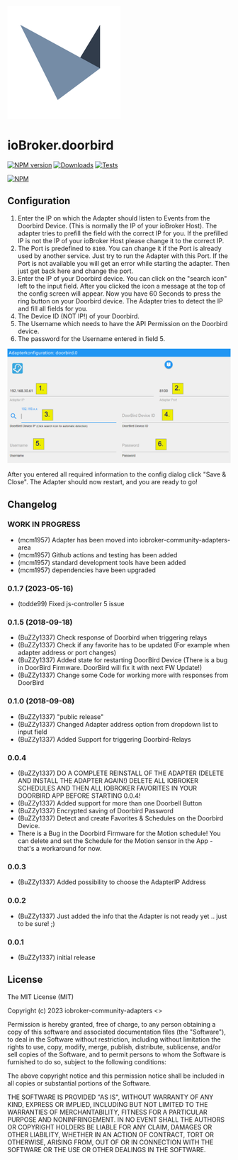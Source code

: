 ![Logo](admin/doorbird.png)
# ioBroker.doorbird

[![NPM version](https://img.shields.io/npm/v/iobroker.doorbird.svg)](https://www.npmjs.com/package/iobroker.doorbird)
[![Downloads](https://img.shields.io/npm/dm/iobroker.doorbird.svg)](https://www.npmjs.com/package/iobroker.doorbird)
[![Tests](https://travis-ci.org/BuZZy1337/ioBroker.doorbird.svg?branch=master)](https://travis-ci.org/BuZZy1337/ioBroker.doorbird)

[![NPM](https://nodei.co/npm/iobroker.doorbird.png?downloads=true)](https://nodei.co/npm/iobroker.doorbird/)

## Configuration
1. Enter the IP on which the Adapter should listen to Events from the Doorbird Device.
(This is normally the IP of your ioBroker Host).
The adapter tries to prefill the field with the correct IP for you. If the prefilled IP is not the IP of your ioBroker Host please change it to the correct IP.
2. The Port is predefined to `8100`. You can change it if the Port is already used by another service.
Just try to run the Adapter with this Port. If the Port is not available you will get an error while starting the adapter. Then just get back here and change the port.
3. Enter the IP of your Doorbird device. You can click on the "search icon" left to the input field. After you clicked the icon a message at the top of the config screen will appear. Now you have 60 Seconds to press the ring button on your Doorbird device. The Adapter tries to detect the IP and fill all fields for you.
4. The Device ID (NOT IP!) of your Doorbird.
5. The Username which needs to have the API Permission on the Doorbird device.
6. The password for the Username entered in field 5.

![Screenshot](img/configscreen.png)

After you entered all required information to the config dialog click "Save & Close".
The Adapter should now restart, and you are ready to go!


## Changelog
<!--
    Placeholder for the next version (at the beginning of the line):
    ### **WORK IN PROGRESS**
-->
### **WORK IN PROGRESS**

* (mcm1957) Adapter has been moved into iobroker-community-adapters-area
* (mcm1957) Github actions and testing has been added
* (mcm1957) standard development tools have been added
* (mcm1957) dependencies have been upgraded

### 0.1.7 (2023-05-16)
* (todde99) Fixed js-controller 5 issue

### 0.1.5 (2018-09-18)
* (BuZZy1337) Check response of Doorbird when triggering relays
* (BuZZy1337) Check if any favorite has to be updated (For example when adapter address or port changes)
* (BuZZy1337) Added state for restarting DoorBird Device (There is a bug in DoorBird Firmware. DoorBird will fix it with next FW Update!)
* (BuZZy1337) Change some Code for working more with responses from DoorBird

### 0.1.0 (2018-09-08)
* (BuZZy1337) "public release"
* (BuZZy1337) Changed Adapter address option from dropdown list to input field
* (BuZZy1337) Added Support for triggering Doorbird-Relays

### 0.0.4
* (BuZZy1337) DO A COMPLETE REINSTALL OF THE ADAPTER (DELETE AND INSTALL THE ADAPTER AGAIN!)
DELETE ALL IOBROKER SCHEDULES AND THEN ALL IOBROKER FAVORITES IN YOUR DOORBIRD APP BEFORE STARTING 0.0.4!
* (BuZZy1337) Added support for more than one Doorbell Button
* (BuZZy1337) Encrypted saving of Doorbird Password
* (BuZZy1337) Detect and create Favorites & Schedules on the Doorbird Device.
* There is a Bug in the Doorbird Firmware for the Motion schedule! You can delete and set the Schedule for the Motion sensor in the App - that's a workaround for now.

### 0.0.3
* (BuZZy1337) Added possibility to choose the AdapterIP Address

### 0.0.2
* (BuZZy1337) Just added the info that the Adapter is not ready yet .. just to be sure! ;)

### 0.0.1
* (BuZZy1337) initial release

## License
The MIT License (MIT)

Copyright (c) 2023 iobroker-community-adapters <>

Permission is hereby granted, free of charge, to any person obtaining a copy
of this software and associated documentation files (the "Software"), to deal
in the Software without restriction, including without limitation the rights
to use, copy, modify, merge, publish, distribute, sublicense, and/or sell
copies of the Software, and to permit persons to whom the Software is
furnished to do so, subject to the following conditions:

The above copyright notice and this permission notice shall be included in
all copies or substantial portions of the Software.

THE SOFTWARE IS PROVIDED "AS IS", WITHOUT WARRANTY OF ANY KIND, EXPRESS OR
IMPLIED, INCLUDING BUT NOT LIMITED TO THE WARRANTIES OF MERCHANTABILITY,
FITNESS FOR A PARTICULAR PURPOSE AND NONINFRINGEMENT. IN NO EVENT SHALL THE
AUTHORS OR COPYRIGHT HOLDERS BE LIABLE FOR ANY CLAIM, DAMAGES OR OTHER
LIABILITY, WHETHER IN AN ACTION OF CONTRACT, TORT OR OTHERWISE, ARISING FROM,
OUT OF OR IN CONNECTION WITH THE SOFTWARE OR THE USE OR OTHER DEALINGS IN
THE SOFTWARE.
